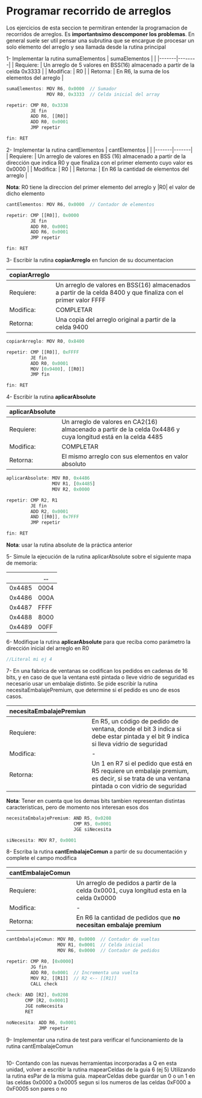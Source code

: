 # Programar recorrido de arreglos

Los ejercicios de esta seccion te permitiran entender la programacion de recorridos de arreglos.
Es **importantısimo descomponer los problemas**. En general suele ser util pensar una subrutina que se encargue de procesar un solo elemento del arreglo y sea llamada desde la rutina principal

1- Implementar la rutina sumaElementos 
| sumaElementos | <!----> |
|-------|--------|
| Requiere: | Un arreglo de 5 valores en BSS(16) almacenado a partir de la celda 0x3333 |
| Modifica: | R0 |
| Retorna: | En R6, la suma de los elementos del arreglo |

```js
sumaElementos: MOV R6, 0x0000  // Sumador
               MOV R0, 0x3333  // Celda inicial del array

repetir: CMP R0, 0x3338
         JE fin
         ADD R6, [[R0]]
         ADD R0, 0x0001
         JMP repetir

fin: RET
```

2- Implementar la rutina cantElementos
| cantElementos | <!----> |
|-------|-------|
| Requiere: | Un arreglo de valores en BSS (16) almacenado a partir de la dirección que indica R0 y que finaliza con el primer elemento cuyo valor es 0x0000 |
| Modifica: | R0 |
| Retorna: | En R6 la cantidad de elementos del arreglo |

**Nota**: R0 tiene la direccion del primer elemento del arreglo y |R0| el valor de dicho elemento

```js
cantElementos: MOV R6, 0x0000  // Contador de elementos

repetir: CMP [[R0]], 0x0000
         JE fin
         ADD R0, 0x0001
         ADD R6, 0x0001
         JMP repetir

fin: RET
```

3- Escribir la rutina **copiarArreglo** en funcion de su documentacion

| copiarArreglo | <!----> |
|-------|-------|
| Requiere: | Un arreglo de valores en BSS(16) almacenados a partir de la celda 8400 y que finaliza con el primer valor FFFF |
| Modifica: | COMPLETAR |
| Retorna: | Una copia del arreglo original a partir de la celda 9400 |

```js
copiarArreglo: MOV R0, 0x8400

repetir: CMP [[R0]], 0xFFFF
         JE fin
         ADD R0, 0x0001
         MOV [0x9400], [[R0]]
         JMP fin

fin: RET
```

4- Escribir la rutina **aplicarAbsolute** 

| aplicarAbsolute | <!----> |
|-------|-------|
| Requiere: | Un arreglo de valores en CA2(16) almacenado a partir de la celda 0x4486 y cuya longitud está en la celda 4485 |
| Modifica: | COMPLETAR |
| Retorna: | El mismo arreglo con sus elementos en valor absoluto |

```js
aplicarAbsolute: MOV R0, 0x4486
                 MOV R1, [0x4485]
                 MOV R2, 0x0000

repetir: CMP R2, R1
         JE fin
         ADD R2, 0x0001
         AND [[R0]], 0x7FFF
         JMP repetir

fin: RET
```

**Nota**: usar la rutina absolute de la práctica anterior

5- Simule la ejecución de la rutina aplicarAbsolute sobre el siguiente mapa de memoria: 

| <!----> | ... |
|--------|--------|
| 0x4485 | 0004 |
| 0x4486 | 000A |
| 0x4487 | FFFF | <-- 7FFF
| 0x4488 | 8000 | <-- 0000
| 0x4489 | 00FF |

6- Modifique la rutina **aplicarAbsolute** para que reciba como parámetro la dirección inicial del arreglo en R0

```js
//Literal mi ej 4
```

7- En una fabrica de ventanas se codifican los pedidos en cadenas de 16 bits, y en caso de que la ventana esté pintada o lleve vidrio de seguridad es necesario usar un embalaje distinto. Se pide escribir la rutina necesitaEmbalajePremium, que determine si el pedido es uno de esos casos.

| necesitaEmbalajePremiun | <!----> |
|--------|--------|
| Requiere: | En R5, un código de pedido de ventana, donde el bit 3 indica si debe estar pintada y el bit 9 indica si lleva vidrio de seguridad |
| Modifica: | - |
| Retorna: | Un 1 en R7 si el pedido que está en R5 requiere un embalaje premium, es decir, si se trata de una ventana pintada o con vidrio de seguridad |

**Nota**: Tener en cuenta que los demas bits tambien representan distintas caracteristicas, pero de momento nos interesan esos dos

```js 
necesitaEmbalajePremium: AND R5, 0x0208
                         CMP R5, 0x0001
                         JGE siNecesita

siNecesita: MOV R7, 0x0001
```

8- Escriba la rutina **cantEmbalajeComun** a partir de su documentación y complete el campo modifica

| cantEmbalajeComun | <!----> |
|--------|--------|
| Requiere: | Un arreglo de pedidos a partir de la celda 0x0001, cuya longitud esta en la celda 0x0000 |
| Modifica: | - |
| Retorna: | En R6 la cantidad de pedidos que **no necesitan embalaje premium** |

```js
cantEmbalajeComun: MOV R0, 0x0000  // Contador de vueltas
                   MOV R1, 0x0001  // Celda inicial
                   MOV R6, 0x0000  // Contador de pedidos

repetir: CMP R0, [0x0000]
         JG fin
         ADD R0, 0x0001  // Incrementa una vuelta
         MOV R2, [[R1]]  // R2 <-- [[R1]]
         CALL check
         
check: AND [R2], 0x0208
       CMP [R2, 0x0001]
       JGE noNecesita
       RET

noNecesita: ADD R6, 0x0001
            JMP repetir

```

9- Implementar una rutina de test para verificar el funcionamiento de la rutina cantEmbalajeComun

```js

```

10- Contando con las nuevas herramientas incorporadas a Q en esta unidad, volver a escribir la rutina mapearCeldas de la guia 6 (ej 5) Utilizando la rutina esPar de la misma guia. mapearCeldas debe guardar un 0 o un 1 en las celdas 0x0000 a 0x0005 segun si los numeros de las celdas 0xF000 a 0xF0005 son pares o no

```js

```